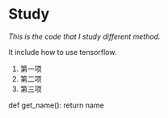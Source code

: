 # Study
*This is the code that I study different method.*

It include how to use tensorflow.

1. 第一项  
2. 第二项  
3. 第三项  

  def get_name():
    return name
